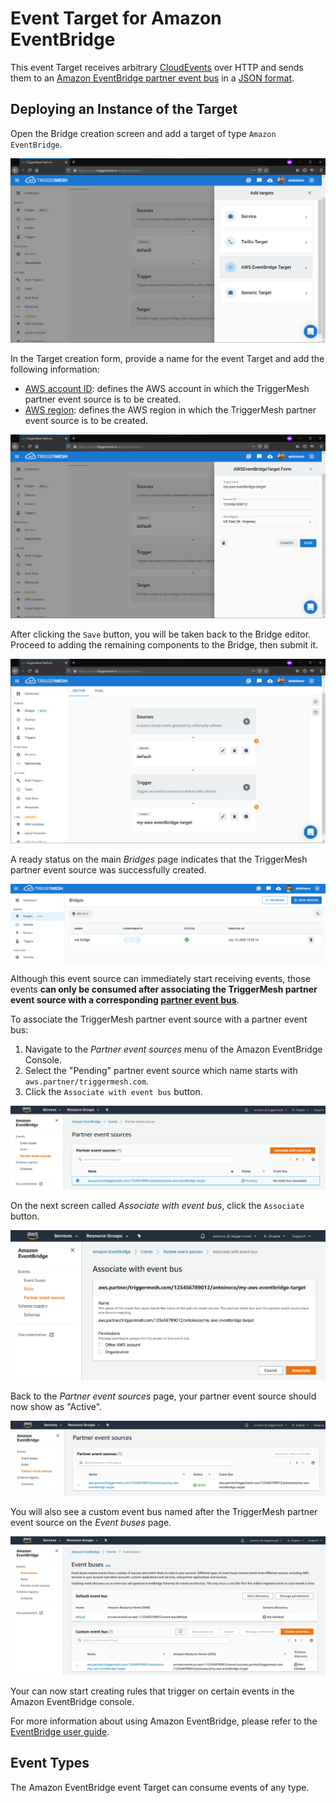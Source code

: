 # Event Target for Amazon EventBridge

This event Target receives arbitrary [CloudEvents][ce] over HTTP and sends them to an [Amazon EventBridge partner event
bus][intro] in a [JSON format][ce-jsonformat].

## Deploying an Instance of the Target

Open the Bridge creation screen and add a target of type `Amazon EventBridge`.

![Adding an Amazon EventBridge target](../images/awseventbridge-target/create-bridge-1.png)

In the Target creation form, provide a name for the event Target and add the following information:

- [AWS account ID][aws-acc-id]: defines the AWS account in which the TriggerMesh partner event source is to be created.
- [AWS region][aws-regions]: defines the AWS region in which the TriggerMesh partner event source is to be created.

![Amazon EventBridge target form](../images/awseventbridge-target/create-bridge-2.png)

After clicking the `Save` button, you will be taken back to the Bridge editor. Proceed to adding the remaining
components to the Bridge, then submit it.

![Bridge overview](../images/awseventbridge-target/create-bridge-3.png)

A ready status on the main _Bridges_ page indicates that the TriggerMesh partner event source was successfully created.

![Bridge status](../images/bridge-status-green.png)

Although this event source can immediately start receiving events, those events **can only be consumed after associating
the TriggerMesh partner event source with a corresponding [partner event bus][event-bus]**.

To associate the TriggerMesh partner event source with a partner event bus:

1. Navigate to the _Partner event sources_ menu of the Amazon EventBridge Console.
1. Select the "Pending" partner event source which name starts with `aws.partner/triggermesh.com`.
1. Click the `Associate with event bus` button.

![Partner event sources](../images/awseventbridge-target/associate-partner-event-source-1.png)

On the next screen called _Associate with event bus_, click the `Associate` button.

![Associate with event bus](../images/awseventbridge-target/associate-partner-event-source-2.png)

Back to the _Partner event sources_ page, your partner event source should now show as "Active".

![Successful association](../images/awseventbridge-target/associate-partner-event-source-3.png)

You will also see a custom event bus named after the TriggerMesh partner event source on the _Event buses_ page.

![Event buses](../images/awseventbridge-target/associate-partner-event-source-4.png)

Your can now start creating rules that trigger on certain events in the Amazon EventBridge console.

For more information about using Amazon EventBridge, please refer to the [EventBridge user guide][userguide].

## Event Types

The Amazon EventBridge event Target can consume events of any type.

[intro]: https://docs.aws.amazon.com/eventbridge/latest/userguide/what-is-amazon-eventbridge.html
[userguide]: https://docs.aws.amazon.com/eventbridge/latest/userguide/eventbridge-getting-set-up.html
[event-bus]: https://docs.aws.amazon.com/eventbridge/latest/userguide/create-event-bus.html

[aws-acc-id]: https://docs.aws.amazon.com/general/latest/gr/acct-identifiers.html
[aws-regions]: https://aws.amazon.com/about-aws/global-infrastructure/regional-product-services/

[ce]: https://cloudevents.io/
[ce-jsonformat]: https://github.com/cloudevents/spec/blob/v1.0/json-format.md
